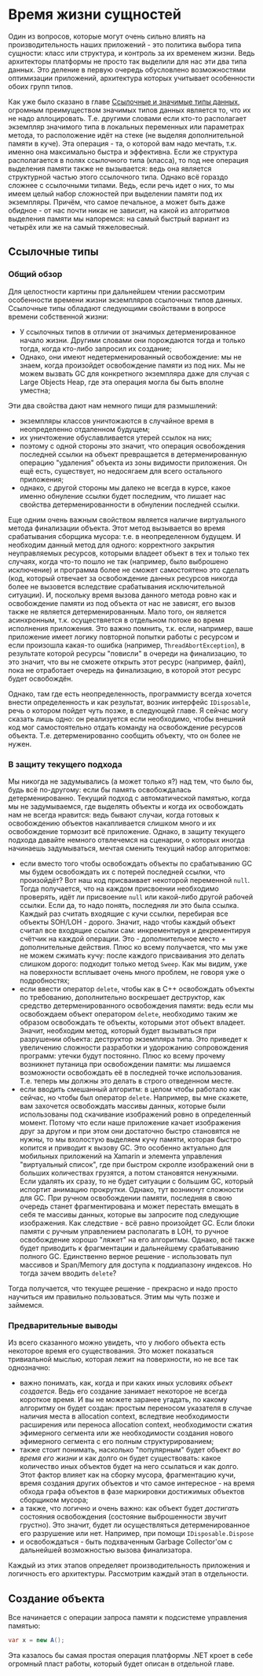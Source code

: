 # Время жизни сущностей

Один из вопросов, которые могут очень сильно влиять на производительность наших приложений - это политика выбора типа сущности: класс или структура, и контроль за их временем жизни. Ведь архитекторы платформы не просто так выделили для нас эти два типа данных. Это деление в первую очередь обусловлено возможностями оптимизации приложений, архитектура которых учитывает особенности обоих групп типов.

Как уже было сказано в главе [Ссылочные и значимые типы данных](../ReferenceTypesVsValueTypes.md), огромным преимуществом значимых типов данных является то, что их не надо аллоцировать. Т.е. другими словами если кто-то располагает экземпляр значимого типа в локальных переменных или параметрах метода, то расположение идёт на стеке (не выделяя дополнительной памяти в куче). Эта операция - та, о которой вам надо мечтать, т.к. именно она максимально быстра и эффективна. Если же структура располагается в полях ссылочного типа (класса), то под нее операция выделения памяти также не вызывается: ведь она является структурной частью этого ссылочного типа. Однако всё гораздо сложнее с ссылочными типами. Ведь, если речь идет о них, то мы имеем целый набор сложностей при выделении памяти под их экземпляры. Причём, что самое печальное, а может быть даже обидное - от нас почти никак не зависит, на какой из алгоритмов выделения памяти мы напоремся: на самый быстрый вариант из четырёх или же на самый тяжеловесный.

## Ссылочные типы

### Общий обзор

Для целостности картины при дальнейшем чтении рассмотрим особенности времени жизни экземпляров ссылочных типов данных. Ссылочные типы обладают следующими свойствами в вопросе времени собственной жизни:

  - У ссылочных типов в отличии от значимых детерменированное начало жизни. Другими словами они порождаются тогда и только тогда, когда кто-либо запросил их создание;
  - Однако, они имеют недетерменированный освобождение: мы не знаем, когда произойдет освобождение памяти из под них. Мы не можем вызвать GC для конкретного экземпляра даже для случая с Large Objects Heap, где эта операция могла бы быть вполне уместна;

Эти два свойства дают нам немного пищи для размышлений:

  - экземпляры классов уничтожаются в случайное время в неопределенно отдаленном будущем;
  - их уничтожение обуславливается утерей ссылок на них;
  - поэтому с одной стороны это значит, что операция освобождения последней ссылки на объект превращается в детерменированную операцию "удаления" объекта из зоны видимости приложения. Он ещё есть, существует, но недосягаем для всего остального приложения;
  - однако, с другой стороны мы далеко не всегда в курсе, какое именно обнуление ссылки будет последним, что лишает нас свойства детерменированности в обнулении последней ссылки.

Еще одним очень важным свойством является наличие виртуального метода финализации объекта. Этот метод вызывается во время срабатывания сборщика мусора: т.е. в неопределенном будущем. И необходим данный метод для одного: корректного закрытия неуправляемых ресурсов, которыми владеет объект в тех и только тех случаях, когда что-то пошло не так (например, было выброшено исключение) и программа более не сможет самостоятено это сделать (код, который отвечает за освобождение данных ресурсов никогда более не вызовется вследствие срабатывания исключительной ситуации). И, поскольку время вызова данного метода ровно как и освобождение памяти из под объекта от нас не зависят, его вызов также не является детерменированным. Мало того, он является асинхронным, т.к. осуществяется в отдельном потоке во время исполнения приложения. Это важно помнить, т.к. если, например, ваше приложение имеет логику повторной попытки работы с ресурсом и если произошла какая-то ошибка (например, `ThreadAbortException`), в результате которой ресурсы "повисли" в очереди на финализацию, то это значит, что вы не сможете открыть этот ресурс (например, файл), пока не отработает очередь на финализацию, в которой этот ресурс будет освобождён.

Однако, там где есть неопределенность, программисту всегда хочется внести определенность и как результат, возник интерфейс `IDisposable`, речь о котором пойдет чуть позже, в следующей главе. Я сейчас могу сказать лишь одно: он реализуется если необходимо, чтобы внешний код мог самостоятельно отдать команду на освобождение ресурсов объекта. Т.е. детерменированно сообщить объекту, что он более не нужен.

### В защиту текущего подхода

Мы никогда не задумывались (а может только я?) над тем, что было бы, будь всё по-другому: если бы память освобождалась детерменированно. Текущий подход с автоматической памятью, когда мы не задумываемся, где выделять объекты и когда их освобождать нам не всегда нравится: ведь бывают случаи, когда готовых к освобождению объектов накапливается слишком много и их освобождение тормозит всё приложение. Однако, в защиту текущего подхода давайте немного отвлечемся на сценарии, о которых иногда начинаешь задумываться, мечтая сменить текущий набор алгоритмов:

  - если вместо того чтобы освобождать объекты по срабатыванию GC мы будем освобождать их с потерей последней ссылки, что произойдёт? Вот наш код присваивает некоторой переменной `null`. Тогда получается, что на каждом присвоении необходимо проверять, идёт ли присвоение `null` или какой-либо другой рабочей ссылки. Если да, то надо понять, последняя ли это была ссылка. Каждый раз считать входящие с кучи ссылки, перебирая все объекты SOH/LOH - дорого. Значит, надо чтобы каждый объект считал все входящие ссылки сам: инкрементируя и декрементируя счётчик на каждой операции. Это - дополнительное место + дополнительные действия. Плюс ко всему получается, что мы уже не можем сжимать кучу: после каждого присваивания это делать слишком дорого: подходит только метод `Sweep`. Как мы видим, уже на поверхности всплывает очень много проблем, не говоря уже о подробностях;
  - если ввести оператор `delete`, чтобы как в C++ освобождать объекты по требованию, дополнительно воскрешает деструктор, как средство детерменированного освобождения памяти: ведь если мы освобождаем объект оператором `delete`, необходимо таким же образом освобождать те объекты, которыми этот объект владеет. Значит, необходим метод, который будет вызываться при разрушении объекта: деструктор экземпляра типа. Это приведет к увеличению сложности разработки и удорожанию сопровождения программ: утечки будут постоянно. Плюс ко всему прочему возникнет путаница при освобождении памяти: мы лишаемся возможности освобождать её в последней точке использования. Т.е. теперь мы должны это делать в строго отведенном месте.
  - если вводить смешанный алгоритм: в целом чтобы работало как сейчас, но чтобы был оператор `delete`. Например, вы мне скажете, вам захочется освобождать массивы данных, которые были использованы под скачивание изображений ровно в определенный момент. Потому что если наше приложение качает изображения друг за другом и при этом они достаточно быстро становятся не нужны, то мы вхолостую выделяем кучу памяти, которая быстро копится и приводит к вызову GC. Это особенно актуально для мобильных приложений на Xamarin и элемента управления "виртуальный список", где при быстром скролле изображений они в больших количествах грузятся, а потом становятся ненужными. Если удалять их сразу, то не будет ситуации с большим GC, который испортит анимацию прокрутки. Однако, тут возникнут сложности для GC. При ручном освобождении памяти, последняя в свою очередь станет фрагментирована и может перестать вмещать в себя те массивы данных, которые вы запросите под следующие изображения. Как следствие - всё равно произойдет GC. Если блоки памяти с ручным управлением располагать в LOH, то ручное освобождение хорошо "ляжет" на его алгоритмы. Однако, всё также будет приводить к фрагментации и дальнейшему срабатыванию полного GC. Единственно верное решение - использовать пул массивов и Span/Memory для доступа к поддиапазону индексов. Но тогда зачем вводить `delete`?

Тогда получается, что текущее решение - прекрасно и надо просто научиться им правильно пользоваться. Этим мы чуть позже и займемся.

### Предварительные выводы

Из всего сказанного можно увидеть, что у любого объекта есть некоторое время его существования. Это может показаться тривиальной мыслью, которая лежит на поверхности, но не все так однозначно:

  - важно понимать, как, когда и при каких иных условиях *объект создается*. Ведь его создание занимает некоторое не всегда короткое время. И вы не можете заранее угадать, по какому алгоритму он будет создан: простым переносом указателя в случае наличия места в allocation context, вследтвие необходимости расширения или переноса allocation context, необходимости сжатия эфимерного сегмента или же необходимости создания нового эфимерного сегмента с его полным структурированием;
  - также стоит понимать, насколько "популярным" будет объект *во время его жизни* и как долго он будет существовать: какое количество иных объектов будет на него ссылаться и как долго. Этот фактор влияет как на сборку мусора, фрагментацию кучи, время создания других объектов и что самое интересное - на время обхода графа объектов в фазе маркировки достижимых объектов сборщиком мусора;
  - а также, что логично и очень важно: как объект будет *достигать* состояния освобождения (состояние выброшенности звучит грустно). Это значит, будет ли осуществляться детерменированное его разрушение или нет. Например, при помощи `IDisposable.Dispose`
  - и освобождаться - быть подхваченным Garbage Collector'ом с дальнейшей возможностью вызова финализатора.

Каждый из этих этапов определяет производительность приложения и логичность его архитектуры. Рассмотрим каждый этап в отдельности.

## Создание объекта

Все начинается с операции запроса памяти к подсистеме управления памятью:

```csharp
var x = new A();
```

Эта казалось бы самая простая операция платформы .NET кроет в себе огромный пласт работы, который будет описан в отдельной главе. 